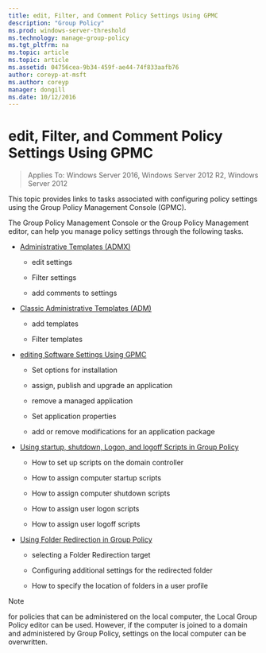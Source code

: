 ```yaml
---
title: edit, Filter, and Comment Policy Settings Using GPMC
description: "Group Policy"
ms.prod: windows-server-threshold
ms.technology: manage-group-policy
ms.tgt_pltfrm: na
ms.topic: article
ms.topic: article
ms.assetid: 04756cea-9b34-459f-ae44-74f833aafb76
author: coreyp-at-msft
ms.author: coreyp
manager: dongill
ms.date: 10/12/2016
---
```

# edit, Filter, and Comment Policy Settings Using GPMC

>Applies To: Windows Server 2016, Windows Server 2012 R2, Windows Server 2012

This topic provides links to tasks associated with configuring policy settings using the Group Policy Management Console (GPMC).

The Group Policy Management Console or the Group Policy Management editor, can help you manage policy settings through the following tasks.

-   [Administrative Templates (ADMX)](manage-policy-settings-using-gpmc/administrative-template-policy-settings.md#BKMK_edit_ADMX)

    -   edit settings

    -   Filter settings

    -   add comments to settings

-   [Classic Administrative Templates (ADM)](manage-policy-settings-using-gpmc/administrative-template-policy-settings.md#BKMK_edit_ADM)

    -   add templates

    -   Filter templates

-   [editing Software Settings Using GPMC](manage-policy-settings-using-gpmc/editing-software-settings-using-gpmc.md)

    -   Set options for installation

    -   assign, publish and upgrade an application

    -   remove a managed application

    -   Set application properties

    -   add or remove modifications for an application package

-   [Using startup, shutdown, Logon, and logoff Scripts in Group Policy](using-startup-shutdown-logon-and-logoff-scripts-in-group-policy.md)

    -   How to set up scripts on the domain controller

    -   How to assign computer startup scripts

    -   How to assign computer shutdown scripts

    -   How to assign user logon scripts

    -   How to assign user logoff scripts

-   [Using Folder Redirection in Group Policy](manage-policy-settings-using-gpmc/using-folder-redirection-in-group-policy.md)

    -   selecting a Folder Redirection target

    -   Configuring additional settings for the redirected folder

    -   How to specify the location of folders in a user profile

> [!NOTE]
> for policies that can be administered on the local computer, the Local Group Policy editor can be used. However, if the computer is joined to a domain and administered by Group Policy, settings on the local computer can be overwritten.


